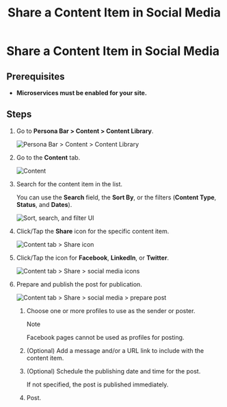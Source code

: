 ﻿---
uid: content-managers-share-in-social-media
topic: share-in-social-media
locale: en
title: Share a Content Item in Social Media
dnneditions: Evoq Engage
dnnversion: 09.02.00
parent-topic: content-managers-structured-content-overview
related-topics: create-content-item,duplicate-content-item,edit-content-item,delete-content-item,get-embed-code
---

# Share a Content Item in Social Media

## Prerequisites

*   **Microservices must be enabled for your site.**

## Steps

1.  Go to **Persona Bar \> Content \> Content Library**.
    
    ![Persona Bar > Content > Content Library](/images/scr-pbar-cmg-Content-E91.png)
    
2.  Go to the **Content** tab.
    
    ![Content](/images/scr-pbtabs-all-Content-ContentLibrary-Content-E91.png)
    
3.  Search for the content item in the list.
    
    You can use the **Search** field, the **Sort By**, or the filters (**Content Type**, **Status**, and **Dates**).
    
      
    
    ![Sort, search, and filter UI](/images/scr-ContentItems-searchsortfilter-E91.gif)
    
      
    
4.  Click/Tap the **Share** icon for the specific content item.
    
      
    
    ![Content tab > Share icon](/images/scr-ContentItems-item-share-icon-E91.png)
    
      
    
5.  Click/Tap the icon for **Facebook**, **LinkedIn**, or **Twitter**.
    
      
    
    ![Content tab > Share > social media icons](/images/scr-ContentItems-item-share-socialmedia-icons-E91.png)
    
      
    
6.  Prepare and publish the post for publication.
    
      
    
    ![Content tab > Share > social media > prepare post](/images/scr-ContentItems-item-share-content-with-social-channels-E91.gif)
    
      
    
    1.  Choose one or more profiles to use as the sender or poster.
        
        > [!Note]
        > Facebook pages cannot be used as profiles for posting.
        
    2.  (Optional) Add a message and/or a URL link to include with the content item.
    3.  (Optional) Schedule the publishing date and time for the post.
        
        If not specified, the post is published immediately.
        
    4.  Post.
